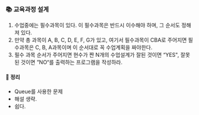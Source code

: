 ### 📚 교육과정 설계
1. 수업중에는 필수과목이 있다. 이 필수과목은 반드시 이수해야 하며, 그 순서도 정해져 있다.
2. 만약 총 과목이 A, B, C, D, E, F, G가 있고, 여기서 필수과목이 CBA로 주어지면 필수과목은 C, B, A과목이며 이 순서대로 꼭 수업계획을 짜야한다.
3. 필수 과목 순서가 주어지면 현수가 짠 N개의 수업설계가 잘된 것이면 “YES", 잘못된 것이면 ”NO“를 출력하는 프로그램을 작성하라.

#### 🎯 정리
- Queue를 사용한 문제
- 해설 생략.
- 쉽다.
